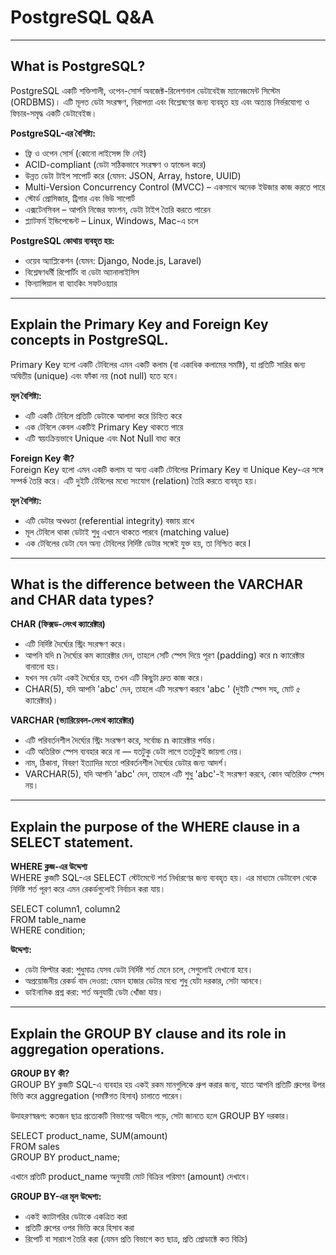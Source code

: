 # PostgreSQL Q&A

---

## What is PostgreSQL?

PostgreSQL একটি শক্তিশালী, ওপেন-সোর্স অবজেক্ট-রিলেশনাল ডেটাবেইজ ম্যানেজমেন্ট সিস্টেম (ORDBMS)। এটি মূলত ডেটা সংরক্ষণ, নিরাপত্তা এবং বিশ্লেষণের জন্য ব্যবহৃত হয় এবং অত্যন্ত নির্ভরযোগ্য ও ফিচার-সমৃদ্ধ একটি ডেটাবেইজ।

**PostgreSQL-এর বৈশিষ্ট্য:**  
- ফ্রি ও ওপেন সোর্স (কোনো লাইসেন্স ফি নেই)  
- ACID-compliant (ডেটা সঠিকভাবে সংরক্ষণ ও হ্যান্ডেল করে)  
- উন্নত ডেটা টাইপ সাপোর্ট করে (যেমন: JSON, Array, hstore, UUID)  
- Multi-Version Concurrency Control (MVCC) – একসাথে অনেক ইউজার কাজ করতে পারে  
- স্টোর্ড প্রোসিজার, ট্রিগার এবং ভিউ সাপোর্ট  
- এক্সটেনসিবল – আপনি নিজের ফাংশন, ডেটা টাইপ তৈরি করতে পারেন  
- প্ল্যাটফর্ম ইন্ডিপেন্ডেন্ট – Linux, Windows, Mac-এ চলে  

**PostgreSQL কোথায় ব্যবহৃত হয়:**  
- ওয়েব অ্যাপ্লিকেশন (যেমন: Django, Node.js, Laravel)  
- বিশ্লেষণধর্মী রিপোর্টিং বা ডেটা অ্যানালাইসিস  
- ফিন্যান্সিয়াল বা ব্যাংকিং সফটওয়্যার

---

## Explain the Primary Key and Foreign Key concepts in PostgreSQL.

Primary Key হলো একটি টেবিলের এমন একটি কলাম (বা একাধিক কলামের সমষ্টি), যা প্রতিটি সারির জন্য অদ্বিতীয় (unique) এবং ফাঁকা নয় (not null) হতে হবে।

**মূল বৈশিষ্ট্য:**  
- এটি একটি টেবিলে প্রতিটি ডেটাকে আলাদা করে চিহ্নিত করে  
- এক টেবিলে কেবল একটিই Primary Key থাকতে পারে  
- এটি স্বয়ংক্রিয়ভাবে Unique এবং Not Null বাধ্য করে

**Foreign Key কী?**  
Foreign Key হলো এমন একটি কলাম যা অন্য একটি টেবিলের Primary Key বা Unique Key-এর সঙ্গে সম্পর্ক তৈরি করে। এটি দুইটি টেবিলের মধ্যে সংযোগ (relation) তৈরি করতে ব্যবহৃত হয়।

**মূল বৈশিষ্ট্য:**  
- এটি ডেটার অখণ্ডতা (referential integrity) বজায় রাখে  
- মূল টেবিলে থাকা ডেটাই শুধু এখানে থাকতে পারবে (matching value)  
- এক টেবিলের ডেটা যেন অন্য টেবিলের নির্দিষ্ট ডেটার সঙ্গেই যুক্ত হয়, তা নিশ্চিত করে l

---

## What is the difference between the VARCHAR and CHAR data types?

**CHAR (ফিক্সড-লেংথ ক্যারেক্টার)**  
- এটি নির্দিষ্ট দৈর্ঘ্যের স্ট্রিং সংরক্ষণ করে।  
- আপনি যদি n দৈর্ঘ্যের কম ক্যারেক্টার দেন, তাহলে সেটি স্পেস দিয়ে পূরণ (padding) করে n ক্যারেক্টার বানানো হয়।  
- যখন সব ডেটা একই দৈর্ঘ্যের হয়, তখন এটি কিছুটা দ্রুত কাজ করে।  
- CHAR(5), যদি আপনি 'abc' দেন, তাহলে এটি সংরক্ষণ করবে 'abc ' (দুইটি স্পেস সহ, মোট ৫ ক্যারেক্টার)।

**VARCHAR (ভ্যারিয়েবল-লেংথ ক্যারেক্টার)**  
- এটি পরিবর্তনশীল দৈর্ঘ্যের স্ট্রিং সংরক্ষণ করে, সর্বোচ্চ n ক্যারেক্টার পর্যন্ত।  
- এটি অতিরিক্ত স্পেস ব্যবহার করে না — যতটুকু ডেটা লাগে ততটুকুই জায়গা নেয়।  
- নাম, ঠিকানা, বিবরণ ইত্যাদির মতো পরিবর্তনশীল দৈর্ঘ্যের ডেটার জন্য আদর্শ।  
- VARCHAR(5), যদি আপনি 'abc' দেন, তাহলে এটি শুধু 'abc'-ই সংরক্ষণ করবে, কোন অতিরিক্ত স্পেস নয়।

---

## Explain the purpose of the WHERE clause in a SELECT statement.

**WHERE ক্লজ-এর উদ্দেশ্য**  
WHERE ক্লজটি SQL-এর SELECT স্টেটমেন্টে শর্ত নির্ধারণের জন্য ব্যবহৃত হয়। এর মাধ্যমে ডেটাবেস থেকে নির্দিষ্ট শর্ত পূরণ করে এমন রেকর্ডগুলোই নির্বাচন করা যায়।

SELECT column1, column2  
FROM table_name  
WHERE condition;

**উদ্দেশ্য:**  
- ডেটা ফিল্টার করা: শুধুমাত্র যেসব ডেটা নির্দিষ্ট শর্ত মেনে চলে, সেগুলোই দেখানো হবে।  
- অপ্রয়োজনীয় রেকর্ড বাদ দেওয়া: যেমন হাজার ডেটার মধ্যে শুধু যেটা দরকার, সেটা আনবে।  
- ডাইনামিক প্রশ্ন করা: শর্ত অনুযায়ী ডেটা খোঁজা যায়।

---

## Explain the GROUP BY clause and its role in aggregation operations.

**GROUP BY কী?**  
GROUP BY ক্লজটি SQL-এ ব্যবহার হয় একই রকম মানগুলিকে গ্রুপ করার জন্য, যাতে আপনি প্রতিটি গ্রুপের উপর ভিত্তি করে aggregation (সমষ্টিগত হিসাব) চালাতে পারেন।

উদাহরণস্বরূপ: কতজন ছাত্র প্রত্যেকটি বিভাগের অধীনে পড়ে, সেটা জানতে হলে GROUP BY দরকার।

SELECT product_name, SUM(amount)  
FROM sales  
GROUP BY product_name;

এখানে প্রতিটি product_name অনুযায়ী মোট বিক্রির পরিমাণ (amount) দেখাবে।

**GROUP BY-এর মূল উদ্দেশ্য:**  
- একই ক্যাটাগরির ডেটাকে একত্রিত করা  
- প্রতিটি গ্রুপের ওপর ভিত্তি করে হিসাব করা  
- রিপোর্ট বা সারাংশ তৈরি করা (যেমন প্রতি বিভাগে কত ছাত্র, প্রতি প্রোডাক্টে কত বিক্রি)
